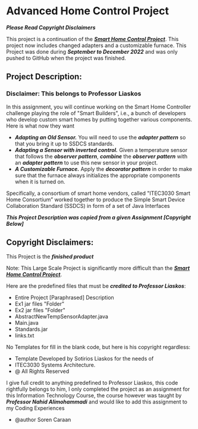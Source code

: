 # Advanced Home Control Project

***Please Read Copyright Disclaimers***

This project is a continuation of the [***Smart Home Control Project***](https://github.com/SorenCaraan/SmartHomeControl).
This project now includes changed adapters and a customizable furnace. 
This Project was done during ***September to December 2022*** and was only pushed to GitHub
when the project was finished.

## Project Description:

### Disclaimer: This belongs to Professor Liaskos

In this assignment, you will continue working on the Smart Home Controller challenge playing the
role of "Smart Builders", i.e., a bunch of developers who develop custom smart homes by putting
together various components. Here is what now they want

- ***Adapting an Old Sensor.*** You will need to use the ***adapter
pattern*** so that you bring it up to SSDCS standards.
- ***Adapting a Sensor with inverted control.*** Given a temperature sensor that follows the
***observer pattern***, ***combine*** the ***observer pattern*** with an ***adapter pattern*** to use this new sensor in your project.
- ***A Customizable Furnace.*** Apply the ***decorator pattern*** in order
to make sure that the furnace always initializes the appropriate components when it is
turned on.

Specifically, a consortium of smart home vendors, called "ITEC3030 Smart
Home Consortium” worked together to produce the Simple Smart Device Collaboration Standard
(SSDCS) in form of a set of Java Interfaces

***This Project Description was copied from a given Assignment [Copyright Below]***

## Copyright Disclaimers:

This Project is the ***finished product***

Note: This Large Scale Project is significantly more difficult than the
[***Smart Home Control Project***](https://github.com/SorenCaraan/SmartHomeControl).

Here are the predefined files that must be ***credited to Professor Liaskos***:

- Entire Project [Paraphrased] Description 
- Ex1 jar files "Folder"
- Ex2 jar files "Folder"
- AbstractNewTempSensorAdapter.java
- Main.java
- Standards.jar
- links.txt

No Templates for fill in the blank code, but here is his copyright regardless:

- Template Developed by Sotirios Liaskos for the needs of
- ITEC3030 Systems Architecture.
- @ All Rights Reserved

I give full credit to anything predefined to Professor Liaskos, this code rightfully belongs to him,
I only completed the project as an assignment for this Information Technology Course, the course however
was taught by ***Professor Nahid Alimohammadi*** and would like to
add this assignment to my Coding Experiences

- @author Soren Caraan